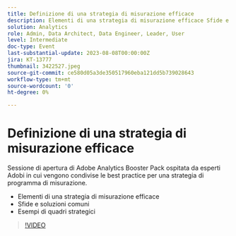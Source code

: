```yaml
---
title: Definizione di una strategia di misurazione efficace
description: Elementi di una strategia di misurazione efficace Sfide e soluzioni comuni Esempi di framework strategici
solution: Analytics
role: Admin, Data Architect, Data Engineer, Leader, User
level: Intermediate
doc-type: Event
last-substantial-update: 2023-08-08T00:00:00Z
jira: KT-13777
thumbnail: 3422527.jpeg
source-git-commit: ce580d05a3de350517960eba121dd5b739028643
workflow-type: tm+mt
source-wordcount: '0'
ht-degree: 0%

---
```



# Definizione di una strategia di misurazione efficace

Sessione di apertura di Adobe Analytics Booster Pack ospitata da esperti Adobi in cui vengono condivise le best practice per una strategia di programma di misurazione.

* Elementi di una strategia di misurazione efficace
* Sfide e soluzioni comuni
* Esempi di quadri strategici

>[!VIDEO](https://video.tv.adobe.com/v/3422527/?learn=on)
